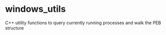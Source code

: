 # windows_utils
C++ utility functions to query currently running processes and walk the PEB structure

